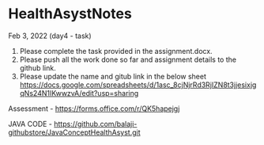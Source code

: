 # HealthAsystNotes
Feb 3, 2022 (day4 - task)
1. Please complete the task provided in the assignment.docx. 
2. Please push all the work done so far and assignment details to the github link. 
3. Please update the name and gitub link in the below sheet
https://docs.google.com/spreadsheets/d/1asc_8cjNjrRd3RjIZN8t3jjesixjgqNs24N1IKwwzvA/edit?usp=sharing


Assessment - https://forms.office.com/r/QK5hapejgj

JAVA CODE - https://github.com/balaji-githubstore/JavaConceptHealthAsyst.git
